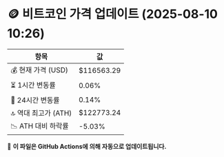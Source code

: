 # 🪙 비트코인 가격 업데이트 (2025-08-10 10:26)

| 항목                | 값 |
|--------------------|----------------|
| 💰 현재 가격 (USD) | $116563.29 |
| ⏳ 1시간 변동률    | 0.06% |
| 📆 24시간 변동률   | 0.14% |
| 🔝 역대 최고가 (ATH) | $122773.24 |
| 📉 ATH 대비 하락률 | -5.03% |

🔄 **이 파일은 GitHub Actions에 의해 자동으로 업데이트됩니다.**
